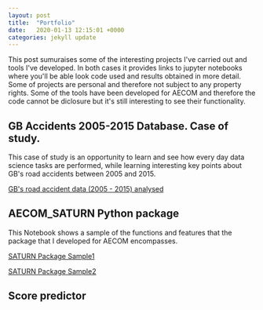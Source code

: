 ```yaml
---
layout: post
title:  "Portfolio"
date:   2020-01-13 12:15:01 +0000
categories: jekyll update
---
```

This post sumuraises some of the interesting projects I've carried out and tools I've developed. In both cases it provides links to jupyter notebooks where you'll be able look code used and results obtained in more detail. Some of projects are personal and therefore not subject to any property rights. Some of the tools have been developed for AECOM and therefore the code cannot be diclosure but it's still interesting to see their functionality.


## GB Accidents 2005-2015 Database. Case of study.

This case of study is an opportunity to learn and see how every day data science tasks are performed, while learning interesting key points about GB's road accidents between 2005 and 2015.

[GB's road accident data (2005 - 2015) analysed](/Files/Case_of_study.html)

## AECOM_SATURN Python package

This Notebook shows a sample of the functions and features that the package that I developed for AECOM encompasses.

[SATURN Package Sample1](/Files/AECOM_SATURN1.html)

[SATURN Package Sample2](/Files/AECOM_SATURN2.html)

## Score predictor